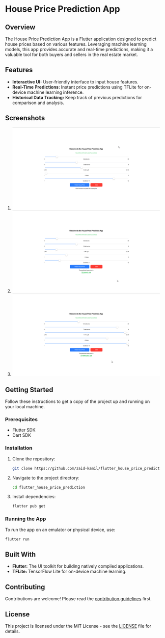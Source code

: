 # House Price Prediction App

## Overview
The House Price Prediction App is a Flutter application designed to predict house prices based on various features. Leveraging machine learning models, this app provides accurate and real-time predictions, making it a valuable tool for both buyers and sellers in the real estate market.

## Features
- **Interactive UI:** User-friendly interface to input house features.
- **Real-Time Predictions:** Instant price predictions using TFLite for on-device machine learning inference.
- **Historical Data Tracking:** Keep track of previous predictions for comparison and analysis.

## Screenshots
1. ![Screenshot 1](screenshots/house_price_1.png)
2. ![Screenshot 2](screenshots/house_price_2.png)
3. ![Screenshot 3](screenshots/house_price_3.png)

## Getting Started
Follow these instructions to get a copy of the project up and running on your local machine.

### Prerequisites
- Flutter SDK
- Dart SDK

### Installation
1. Clone the repository:
   ```sh
   git clone https://github.com/zaid-kamil/flutter_house_price_prediction.git
   ```
2. Navigate to the project directory:
   ```sh
   cd flutter_house_price_prediction
   ```
3. Install dependencies:
   ```sh
   flutter pub get
   ```

### Running the App
To run the app on an emulator or physical device, use:
```sh
flutter run
```

## Built With
- **Flutter:** The UI toolkit for building natively compiled applications.
- **TFLite:** TensorFlow Lite for on-device machine learning.

## Contributing
Contributions are welcome! Please read the [contribution guidelines](CONTRIBUTING.md) first.

## License
This project is licensed under the MIT License - see the [LICENSE](LICENSE) file for details.
